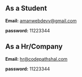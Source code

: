 
## As a Student

**Email:** amanwebdevv@gmail.com

**password:** 11223344

## As a Hr/Company

**Email:** hr@codepathshal.com

**password:** 11223344

